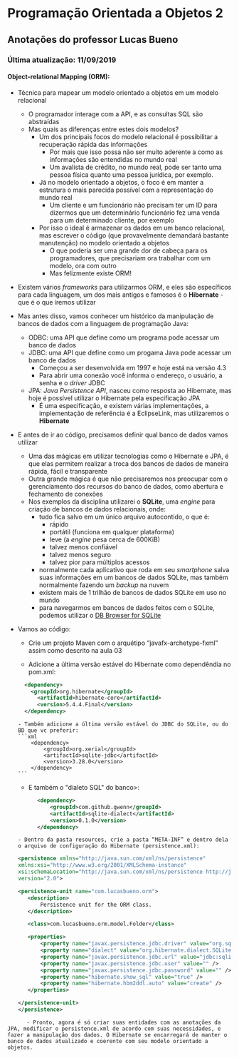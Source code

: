 # **Programação** Orientada a Objetos 2

## Anotações do professor Lucas Bueno

### Última atualização: 11/09/2019

#### Object-relational Mapping (ORM):

- Técnica para mapear um modelo orientado a objetos em um modelo relacional
  - O programador interage com a API, e as consultas SQL são abstraídas
  - Mas quais as diferenças entre estes dois modelos?
    - Um dos principais focos do modelo relacional é possibilitar a recuperação rápida das informações
        - Por mais que isso possa não ser muito aderente a como as informações são entendidas no mundo real
        - Um avalista de crédito, no mundo real, pode ser tanto uma pessoa física quanto uma pessoa jurídica, por exemplo.
    - Já no modelo orientado a objetos, o foco é em manter a estrutura o mais parecida possível com a representação do mundo real
        - Um cliente e um funcionário não precisam ter um ID para dizermos que um determinário funcionário fez uma venda para um determinado cliente, por exemplo
    - Por isso o ideal é armazenar os dados em um banco relacional, mas escrever o código (que provavelmente demandará bastante manutenção) no modelo orientado a objetos
        - O que poderia ser uma grande dor de cabeça para os programadores, que precisariam ora trabalhar com um modelo, ora com outro
        - Mas felizmente existe ORM!
- Existem vários *frameworks* para utilizarmos ORM, e eles são específicos para cada linguagem, um dos mais antigos e famosos é o **Hibernate** - que é o que iremos utilizar
- Mas antes disso, vamos conhecer um histórico da manipulação de bancos de dados com a linguagem de programação Java:
  - ODBC: uma API que define como um programa pode acessar um banco de dados
  - JDBC: uma API que define como um progama Java pode acessar um banco de dados
      - Começou a ser desenvolvida em 1997 e hoje está na versão 4.3
      - Para abrir uma conexão você informa o endereço, o usuário, a senha e o *driver* JDBC
  - JPA:  *Java Persistence API*, nasceu como resposta ao Hibernate, mas hoje é possível utilizar o Hibernate pela especificação JPA
      - É uma especificação, e existem várias implementações, a implementação de referência é a EclipseLink, mas utilizaremos o **Hibernate**
- E antes de ir ao código, precisamos definir qual banco de dados vamos utilizar
    - Uma das mágicas em utilizar tecnologias como o Hibernate e JPA, é que elas permitem realizar a troca dos bancos de dados de maneira rápida, fácil e transparente
    - Outra grande mágica é que não precisaremos nos preocupar com o gerenciamento dos recursos do banco de dados, como abertura e fechamento de conexões
    - Nos exemplos da disciplina utilizarei o **SQLite**, uma *engine* para criação de bancos de dados relacionais, onde:
      - tudo fica salvo em um único arquivo autocontido, o que é:
        - rápido
        - portátil (funciona em qualquer plataforma)
        - leve (a *engine* pesa cerca de 600KiB)
        - talvez menos confiável
        - talvez menos seguro
        - talvez pior para múltiplos acessos
      - normalmente cada aplicativo que roda em seu *smartphone* salva suas informações em um bancos de dados SQLite, mas também normalmente fazendo um *backup* na nuvem
      - existem mais de 1 trilhão de bancos de dados SQLite em uso no mundo
      - para navegarmos em bancos de dados feitos com o SQLite, podemos utilizar o [DB Browser for SQLite](https://sqlitebrowser.org/)
- Vamos ao código:
  
    - Crie um projeto Maven com o arquétipo “javafx-archetype-fxml” assim como descrito na aula 03
    
    - Adicione a última versão estável do Hibernate como dependêndia no pom.xml:
    
    ```xml
      <dependency>
        <groupId>org.hibernate</groupId>
          <artifactId>hibernate-core</artifactId>
          <version>5.4.4.Final</version>
      </dependency>
    ```
    
      - Também adicione a última versão estável do JDBC do SQLite, ou do BD que vc preferir:
      ```xml
          <dependency>
              <groupId>org.xerial</groupId>
              <artifactId>sqlite-jdbc</artifactId>
              <version>3.28.0</version>
          </dependency>
      ```
     - E também o "dialeto SQL" do banco>:
    ```xml
    	  <dependency>
			  <groupId>com.github.gwenn</groupId>
			  <artifactId>sqlite-dialect</artifactId>
			  <version>0.1.0</version>
		  </dependency>
    ```
    
      - Dentro da pasta resources, crie a pasta “META-INF” e dentro dela o arquivo de configuração do Hibernate (persistence.xml):
     ```xml
    <persistence xmlns="http://java.sun.com/xml/ns/persistence"
	xmlns:xsi="http://www.w3.org/2001/XMLSchema-instance"
	xsi:schemaLocation="http://java.sun.com/xml/ns/persistence http://java.sun.com/xml/ns/persistence/persistence_2_0.xsd"
	version="2.0">

	<persistence-unit name="com.lucasbueno.orm">
		<description>
            Persistence unit for the ORM class.
        </description>

		<class>com.lucasbueno.orm.model.Folder</class>

		<properties>
			<property name="javax.persistence.jdbc.driver" value="org.sqlite.JDBC" />
			<property name="dialect" value="org.hibernate.dialect.SQLiteDialect" />
			<property name="javax.persistence.jdbc.url" value="jdbc:sqlite:db.sqlite" />
			<property name="javax.persistence.jdbc.user" value="" />
			<property name="javax.persistence.jdbc.password" value="" />
			<property name="hibernate.show_sql" value="true" />
			<property name="hibernate.hbm2ddl.auto" value="create" />
		</properties>

	</persistence-unit>
	</persistence>
```
      - Pronto, agora é só criar suas entidades com as anotações da JPA, modificar o persistence.xml de acordo com suas necessidades, e fazer a manipulação dos dados. O Hibernate se encarregará de manter o banco de dados atualizado e coerente com seu modelo orientado a objetos.
    
